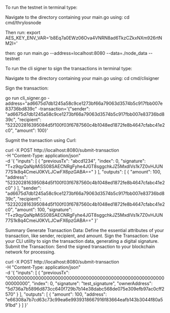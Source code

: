 To run the testnet in terminal type:

Navigate to the directory containing your main.go using: 
cd cmd/thrylosnode

Then run: 
export AES_KEY_ENV_VAR='b8Eq7a0EWz06Ova4VNRN8ad6TkzCZkxNXm926rtNM2I='

then: 
go run main.go --address=localhost:8080 --data=./node_data --testnet

To run the cli signer to sign the transactions in terminal type:

Navigate to the directory containing your main.go using: 
cd cmd/clisigner

Sign the transaction: 

go run cli_signer.go -address="ad6675d7db1245a58c9ce1273bf66a79063d3574b5c917fbb007e83736bd839c" -transaction='{"sender": "ad6675d7db1245a58c9ce1273bf66a79063d3574b5c917fbb007e83736bd839c", "recipient": "523202816395084d5f100f03f6787560c4b1048ed1872fe8b4647cfabc41e2c0", "amount": 100}'


Sugmit the transaction using Curl:

curl -X POST http://localhost:8080/submit-transaction \
-H "Content-Type: application/json" \
-d '{
    "inputs": [
        {
            "previousTx": "abcd1234",
            "index": 0,
            "signature": "T+z9qyQaNpMiSS08SAECNRgFyhe4JGT8sggchkJZ5MxdIVs1k7Z0vHJUN77S1k8q4CmeiJ0KVLJCwFX6pzGABA=="
        }
    ],
    "outputs": [
        {
            "amount": 100,
            "address": "523202816395084d5f100f03f6787560c4b1048ed1872fe8b4647cfabc41e2c0"
        }
    ],
    "sender": "ad6675d7db1245a58c9ce1273bf66a79063d3574b5c917fbb007e83736bd839c",
    "recipient": "523202816395084d5f100f03f6787560c4b1048ed1872fe8b4647cfabc41e2c0",
    "amount": 100,
    "signature": "T+z9qyQaNpMiSS08SAECNRgFyhe4JGT8sggchkJZ5MxdIVs1k7Z0vHJUN77S1k8q4CmeiJ0KVLJCwFX6pzGABA=="
}'


Summary
Generate Transaction Data: Define the essential attributes of your transaction, like sender, recipient, and amount.
Sign the Transaction: Use your CLI utility to sign the transaction data, generating a digital signature.
Submit the Transaction: Send the signed transaction to your blockchain network for processing.



curl -X POST http://localhost:8080/submit-transaction \
-H "Content-Type: application/json" \
-d '{
  "inputs": [
    {
      "previousTx": "0000000000000000000000000000000000000000000000000000000000000000",
      "index": 0,
      "signature": "test_signature",
      "ownerAddress": "5d736a7b5896d873cc640f729b7b14e38dabc568de075e309efb97ac0cff2570"
    }
  ],
  "outputs": [
    {
      "amount": 100,
      "address": "e66308a7b7cd63c73c99ea6e9939318667916f83664eafb143b3044f80a591bd"
    }
  ]
}'
